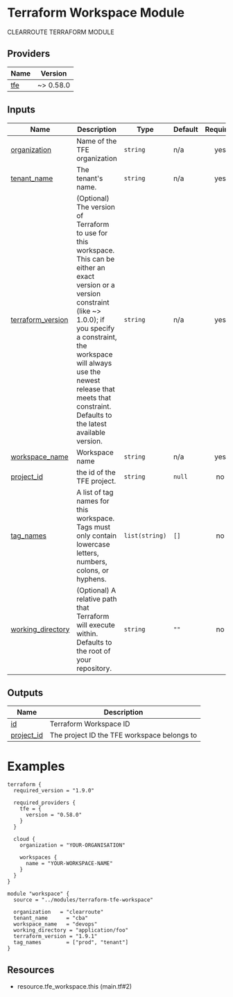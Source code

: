 # Terraform Workspace Module

<!-- BEGIN_TF_DOCS -->
CLEARROUTE TERRAFORM MODULE



## Providers

| Name | Version |
|------|---------|
| <a name="provider_tfe"></a> [tfe](#provider\_tfe) | ~> 0.58.0 |

## Inputs

| Name | Description | Type | Default | Required |
|------|-------------|------|---------|:--------:|
| <a name="input_organization"></a> [organization](#input\_organization) | Name of the TFE organization | `string` | n/a | yes |
| <a name="input_tenant_name"></a> [tenant\_name](#input\_tenant\_name) | The tenant's name. | `string` | n/a | yes |
| <a name="input_terraform_version"></a> [terraform\_version](#input\_terraform\_version) | (Optional) The version of Terraform to use for this workspace. This can be either an exact version or a version constraint (like ~> 1.0.0); if you specify a constraint, the workspace will always use the newest release that meets that constraint. Defaults to the latest available version. | `string` | n/a | yes |
| <a name="input_workspace_name"></a> [workspace\_name](#input\_workspace\_name) | Workspace name | `string` | n/a | yes |
| <a name="input_project_id"></a> [project\_id](#input\_project\_id) | the id of the TFE project. | `string` | `null` | no |
| <a name="input_tag_names"></a> [tag\_names](#input\_tag\_names) | A list of tag names for this workspace. Tags must only contain lowercase letters, numbers, colons, or hyphens. | `list(string)` | `[]` | no |
| <a name="input_working_directory"></a> [working\_directory](#input\_working\_directory) | (Optional) A relative path that Terraform will execute within. Defaults to the root of your repository. | `string` | `""` | no |

## Outputs

| Name | Description |
|------|-------------|
| <a name="output_id"></a> [id](#output\_id) | Terraform Workspace ID |
| <a name="output_project_id"></a> [project\_id](#output\_project\_id) | The project ID the TFE workspace belongs to |

# Examples

```hcl
terraform {
  required_version = "1.9.0"

  required_providers {
    tfe = {
      version = "0.58.0"
    }
  }

  cloud {
    organization = "YOUR-ORGANISATION"

    workspaces {
      name = "YOUR-WORKSPACE-NAME"
    }
  }
}

module "workspace" {
  source = "../modules/terraform-tfe-workspace"  
  
  organization   = "clearroute"
  tenant_name      = "cba"
  workspace_name   = "devops"
  working_directory = "application/foo"
  terraform_version = "1.9.1"
  tag_names        = ["prod", "tenant"]
}
```

## Resources


- resource.tfe_workspace.this (main.tf#2)
<!-- END_TF_DOCS -->